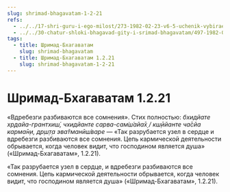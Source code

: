```yaml
---
slug: shrimad-bhagavatam-1-2-21
refs:
  - ../../17-shri-guru-i-ego-milost/273-1982-02-23-v6-5-uchenik-vybiraet-uchitelya-v-zavisimosti-ot-tipa-very.md
  - ../../30-chatur-shloki-bhagavad-gity-i-srimad-bhagavatam/497-1982-06-19-b5-hari-katha-istochnik-zhizni-obyasnenie-chatur-shloki-bhagavad-gity.md
tags:
  - title: Шримад-Бхагаватам
    slug: shrimad-bhagavatam
  - title: Шримад-Бхагаватам 1.2.21
    slug: shrimad-bhagavatam-1-2-21
---
```


# Шримад-Бхагаватам 1.2.21

«Вдребезги разбиваются все сомнения». Стих полностью: *бхидйате хр̣дайа-грантхиш́, чхидйанте сарва-сам̇ш́айа̄х̣ / кш̣ӣйанте ча̄сйа карма̄н̣и, др̣ш̣т̣а эва̄тманӣш́варе* — «Так разрубается узел в сердце и вдребезги разбиваются все сомнения. Цепь кармической деятельности обрывается, когда человек видит, что господином является душа» («Шримад-Бхагаватам», 1.2.21).


«Так разрубается узел в сердце, и вдребезги разбиваются все сомнения. Цепь кармической деятельности обрывается, когда человек видит, что господином является душа» («Шримад-Бхагаватам», 1.2.21).

